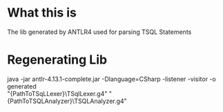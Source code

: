 # What this is 

The lib generated by ANTLR4 used for parsing TSQL Statements

# Regenerating Lib

java -jar antlr-4.13.1-complete.jar -Dlanguage=CSharp -listener -visitor -o generated  
"{PathToTSqLLexer}\TSqlLexer.g4"  "{PathToTSQLAnalyzer}\TSQLAnalyzer.g4"